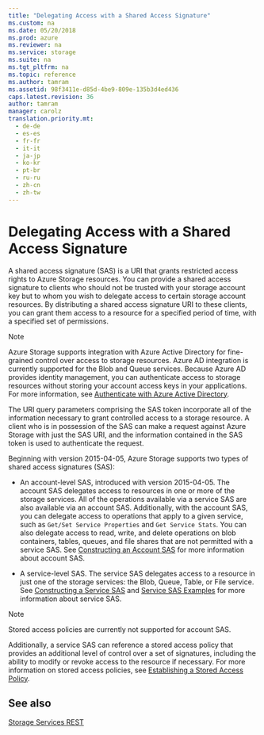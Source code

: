 ```yaml
---
title: "Delegating Access with a Shared Access Signature"
ms.custom: na
ms.date: 05/20/2018
ms.prod: azure
ms.reviewer: na
ms.service: storage
ms.suite: na
ms.tgt_pltfrm: na
ms.topic: reference
ms.author: tamram
ms.assetid: 98f3411e-d85d-4be9-809e-135b3d4ed436
caps.latest.revision: 36
author: tamram
manager: carolz
translation.priority.mt: 
  - de-de
  - es-es
  - fr-fr
  - it-it
  - ja-jp
  - ko-kr
  - pt-br
  - ru-ru
  - zh-cn
  - zh-tw
---
```

# Delegating Access with a Shared Access Signature

A shared access signature (SAS) is a URI that grants restricted access rights to Azure Storage resources. You can provide a shared access signature to clients who should not be trusted with your storage account key but to whom you wish to delegate access to certain storage account resources. By distributing a shared access signature URI to these clients, you can grant them access to a resource for a specified period of time, with a specified set of permissions.  

> [!NOTE]
> Azure Storage supports integration with Azure Active Directory for fine-grained control over access to storage resources. Azure AD integration is currently supported for the Blob and Queue services. Because Azure AD provides identity management, you can authenticate access to storage resources without storing your account access keys in your applications. For more information, see [Authenticate with Azure Active Directory](Authenticate-with-Azure-Active-Directory.md).

The URI query parameters comprising the SAS token incorporate all of the information necessary to grant controlled access to a storage resource. A client who is in possession of the SAS can make a request against Azure Storage with just the SAS URI, and the information contained in the SAS token is used to authenticate the request.  
  
Beginning with version 2015-04-05, Azure Storage supports two types of shared access signatures (SAS):  
  
-   An account-level SAS, introduced with version 2015-04-05. The account SAS delegates access to resources in one or more of the storage services. All of the operations available via a service SAS are also available via an account SAS. Additionally, with the account SAS, you can delegate access to operations that apply to a given service, such as `Get/Set Service Properties` and `Get Service Stats`. You can also delegate access to read, write, and delete operations on blob containers, tables, queues, and file shares that are not permitted with a service SAS. See [Constructing an Account SAS](Constructing-an-Account-SAS.md) for more information about account SAS.  
  
-   A service-level SAS. The service SAS delegates access to a resource in just one of the storage services: the Blob, Queue, Table, or File service. See [Constructing a Service SAS](Constructing-a-Service-SAS.md) and [Service SAS Examples](Service-SAS-Examples.md) for more information about service SAS.  
  
> [!NOTE]
>  Stored access policies are currently not supported for account SAS.  
  
 Additionally, a service SAS can reference a stored access policy that provides an additional level of control over a set of signatures, including the ability to modify or revoke access to the resource if necessary. For more information on stored access policies, see [Establishing a Stored Access Policy](Establishing-a-Stored-Access-Policy.md).  
  
## See also  
 [Storage Services REST](Azure-Storage-Services-REST-API-Reference.md)
